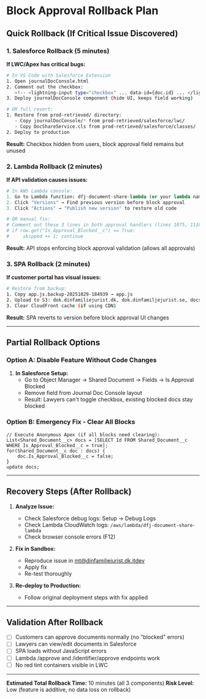 # Block Approval Rollback Plan

## Quick Rollback (If Critical Issue Discovered)

### 1. Salesforce Rollback (5 minutes)
**If LWC/Apex has critical bugs:**

```bash
# In VS Code with Salesforce Extension
1. Open journalDocConsole.html
2. Comment out the checkbox:
   <!-- <lightning-input type="checkbox" ... data-id={doc.id} ... </lightning-input> -->
3. Deploy journalDocConsole component (hide UI, keeps field working)

# OR full revert:
1. Restore from prod-retrieved/ directory:
   - Copy journalDocConsole/* from prod-retrieved/salesforce/lwc/
   - Copy DocShareService.cls from prod-retrieved/salesforce/classes/
2. Deploy to production
```

**Result:** Checkbox hidden from users, block approval field remains but unused

### 2. Lambda Rollback (2 minutes)
**If API validation causes issues:**

```python
# In AWS Lambda console:
1. Go to Lambda function: dfj-document-share-lambda (or your lambda name)
2. Click "Versions" → Find previous version before block approval
3. Click "Actions" → "Publish new version" to restore old code

# OR manual fix:
# Comment out these 3 lines in both approval handlers (lines 1075, 1118, 1149):
# if row.get("Is_Approval_Blocked__c") == True:
#     skipped += 1; continue
```

**Result:** API stops enforcing block approval validation (allows all approvals)

### 3. SPA Rollback (2 minutes)
**If customer portal has visual issues:**

```bash
# Restore from backup:
1. Copy app.js.backup-20251029-184939 → app.js
2. Upload to S3: dok.dinfamiliejurist.dk, dok.dinfamiljejurist.se, docs.hereslaw.ie
3. Clear CloudFront cache (if using CDN)
```

**Result:** SPA reverts to version before block approval UI changes

---

## Partial Rollback Options

### Option A: Disable Feature Without Code Changes
1. **In Salesforce Setup:**
   - Go to Object Manager → Shared Document → Fields → Is Approval Blocked
   - Remove field from Journal Doc Console layout
   - Result: Lawyers can't toggle checkbox, existing blocked docs stay blocked

### Option B: Emergency Fix - Clear All Blocks
```apex
// Execute Anonymous Apex (if all blocks need clearing):
List<Shared_Document__c> docs = [SELECT Id FROM Shared_Document__c WHERE Is_Approval_Blocked__c = true];
for(Shared_Document__c doc : docs) {
    doc.Is_Approval_Blocked__c = false;
}
update docs;
```

---

## Recovery Steps (After Rollback)

1. **Analyze Issue:**
   - Check Salesforce debug logs: Setup → Debug Logs
   - Check Lambda CloudWatch logs: `/aws/lambda/dfj-document-share-lambda`
   - Check browser console errors (F12)

2. **Fix in Sandbox:**
   - Reproduce issue in mt@dinfamiliejurist.dk.itdev
   - Apply fix
   - Re-test thoroughly

3. **Re-deploy to Production:**
   - Follow original deployment steps with fix applied

---

## Validation After Rollback

- [ ] Customers can approve documents normally (no "blocked" errors)
- [ ] Lawyers can view/edit documents in Salesforce
- [ ] SPA loads without JavaScript errors
- [ ] Lambda /approve and /identifier/approve endpoints work
- [ ] No red tint containers visible in LWC

---

**Estimated Total Rollback Time:** 10 minutes (all 3 components)
**Risk Level:** Low (feature is additive, no data loss on rollback)
